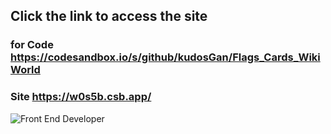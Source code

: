 

## Click  the link  to access  the site 

### for Code     https://codesandbox.io/s/github/kudosGan/Flags_Cards_WikiWorld

### Site  https://w0s5b.csb.app/


![Front End Developer](https://kudosgan.github.io/La_vie_Canadianne/image/robo/kk.gif)
